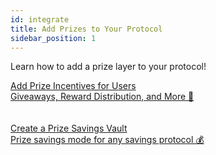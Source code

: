 ```yaml
---
id: integrate
title: Add Prizes to Your Protocol
sidebar_position: 1
---
```


Learn how to add a prize layer to your protocol!

<a class="pagination-nav__link in-page" href="./prize-incentives">
  <div class="pagination-nav__label">Add Prize Incentives for Users</div>
  <div class="pagination-nav__sublabel">Giveaways, Reward Distribution, and More 🥕</div>
</a>
<br></br>
<a class="pagination-nav__link in-page" href="./prize-savings">
  <div class="pagination-nav__label">Create a Prize Savings Vault</div>
  <div class="pagination-nav__sublabel">Prize savings mode for any savings protocol 💰</div>
</a>